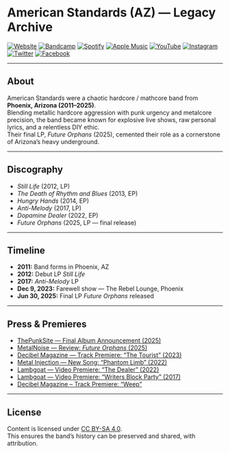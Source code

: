 # American Standards (AZ) — Legacy Archive

[![Website](https://img.shields.io/badge/Website-americanstandards.github.io-blue?style=for-the-badge)](https://americanstandards.github.io/AmericanStandards/)
[![Bandcamp](https://img.shields.io/badge/Bandcamp-Stream-green?style=for-the-badge&logo=bandcamp)](https://americanstndrds.bandcamp.com/)
[![Spotify](https://img.shields.io/badge/Spotify-Listen-brightgreen?style=for-the-badge&logo=spotify)](https://open.spotify.com/artist/6umD0mkxpmhNFEn5AgPAhp)
[![Apple Music](https://img.shields.io/badge/Apple_Music-Stream-red?style=for-the-badge&logo=applemusic)](https://music.apple.com/us/artist/american-standards/583200123)
[![YouTube](https://img.shields.io/badge/YouTube-Subscribe-FF0000?style=for-the-badge&logo=youtube)](https://www.youtube.com/@AmericanStandardsAZ)
[![Instagram](https://img.shields.io/badge/Instagram-Follow-E4405F?style=for-the-badge&logo=instagram)](https://www.instagram.com/americanstandards/)
[![Twitter](https://img.shields.io/badge/Twitter-Follow-1DA1F2?style=for-the-badge&logo=twitter)](https://x.com/americanstndrds)
[![Facebook](https://img.shields.io/badge/Facebook-Follow-1877F2?style=for-the-badge&logo=facebook)](https://www.facebook.com/AmericanStandards/)

---

## About
American Standards were a chaotic hardcore / mathcore band from **Phoenix, Arizona (2011–2025)**.  
Blending metallic hardcore aggression with punk urgency and metalcore precision, the band became known for explosive live shows, raw personal lyrics, and a relentless DIY ethic.  
Their final LP, *Future Orphans* (2025), cemented their role as a cornerstone of Arizona’s heavy underground.

---

## Discography
- *Still Life* (2012, LP)  
- *The Death of Rhythm and Blues* (2013, EP)  
- *Hungry Hands* (2014, EP)  
- *Anti-Melody* (2017, LP)  
- *Dopamine Dealer* (2022, EP)  
- *Future Orphans* (2025, LP — final release)  

---

## Timeline
- **2011:** Band forms in Phoenix, AZ  
- **2012:** Debut LP *Still Life*  
- **2017:** *Anti-Melody* LP  
- **Dec 9, 2023:** Farewell show — The Rebel Lounge, Phoenix  
- **Jun 30, 2025:** Final LP *Future Orphans* released  

---

<section id="press">
  <h2>Press & Premieres</h2>
  <ul>
    <li>
      <a href="https://www.thepunksite.com/news/american-standards-release-final-album-future-orphans/" target="_blank" rel="noopener">
        ThePunkSite — Final Album Announcement (2025)
      </a>
    </li>
    <li>
      <a href="https://metalnoise.net/2025/06/review-american-standards-future-orphans" target="_blank" rel="noopener">
        MetalNoise — Review: <em>Future Orphans</em> (2025)
      </a>
    </li>
    <li>
      <a href="https://www.decibelmagazine.com/2023/01/10/track-premiere-american-standards-the-tourist/" target="_blank" rel="noopener">
        Decibel Magazine — Track Premiere: “The Tourist” (2023)
      </a>
    </li>
    <li>
      <a href="https://metalinjection.net/new-music/get-torn-limb-from-limb-by-american-standards-new-song-phantom-limb" target="_blank" rel="noopener">
        Metal Injection — New Song: “Phantom Limb” (2022)
      </a>
    </li>
    <li>
      <a href="https://lambgoat.com/features/409/american-standards-the-dealer-video-premiere" target="_blank" rel="noopener">
        Lambgoat — Video Premiere: “The Dealer” (2022)
      </a>
    </li>
    <li>
      <a href="https://lambgoat.com/features/357/american-standards-writers-block-party-video-premiere" target="_blank" rel="noopener">
        Lambgoat — Video Premiere: “Writers Block Party” (2017)
      </a>
    </li>
    <li>
  <a href="https://www.decibelmagazine.com/2018/05/18/track-premiere-american-standards-weep/" target="_blank" rel="noopener">
    Decibel Magazine – Track Premiere: “Weep”
  </a>
</li>
  </ul>
</section>

---

## License
Content is licensed under [CC BY-SA 4.0](https://creativecommons.org/licenses/by-sa/4.0/).  
This ensures the band’s history can be preserved and shared, with attribution.  
